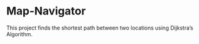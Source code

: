 # Map-Navigator
This project finds the shortest path between two locations using Dijkstra’s Algorithm.
